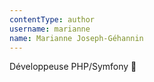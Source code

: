 ```yaml
---
contentType: author
username: marianne
name: Marianne Joseph-Géhannin
---
```

Développeuse PHP/Symfony 🦝
